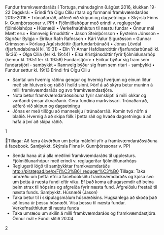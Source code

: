 Fundur framkvæmdaráðs í Tortuga,
mánudaginn 8.ágúst 2016, klukkan 19-22
Dagskrá:
• Erindi frá Olgu Ciliu ritara og formanni framkvæmdaráðs 2015-2016
• Trúnaðarráð, aðferð við skipun og dagsetningu
• Skýrsla Finns Þ. Gunnþórssonar v. PPI
• Fjölmiðlahópur með erindi v. reglugerðar fjölmiðlahóps
• Húsnæði
• Verkefnaúthlutun til næstu fundar
• Önnur mál
Mætt eru:
• Rannveig Ernudóttir
• Jason Steinþórsson
• Eysteinn Jónsson
• Sigríður Bylgja
• Eiríkur Rafn Rafnsson
• Kári Valur Sigurðsson
• Gunnar Grímsson
• Þórlaug Ágústsdóttir (fjarfundarbúnaði)
• Jónas Lövdal (fjarfundabúnaði kl. 19:31)
• Elín Ýr Arnar Hafdísardóttir (fjarfundarbúnaði kl. 19:36)
• Olga Cilia (fer kl. 19:44)
• Elsa Kristjánsdóttir fyrir fjölmiðlunarhóp (kemur kl. 19:51 fer kl. 19:59)
Fundarstjórn:
• Eiríkur býður sig fram sem fundarstjóri - samþykkt
• Rannveig býður sig fram sem ritari - samþykkt
• Fundur settur kl. 19:13
Erindi frá Olgu Ciliu
- Samtal um hvernig ráðinu gengur og hvernig hverjum og einum líður með sín
hlutverk og ráðið í heild sinni. Þörf á að skýra betur muninn á milli
framkvæmdaráðs og svo framkvæmdastjóra.
- Nota betur framkvæmdaráðssíðuna fyrir samskipti á milli okkar og varðandi
ýmsar ákvarðanir. Gera fundina markvissari.
Trúnaðarráð, aðferð við skipun og dagsetningu
- Jónas er með tillögu að manneskju í trúnaðarráð. Komin tvö nöfn á blaðið.
Hvernig á að skipa fólk í þetta ráð og hvaða dagsetningu á að hafa á því að
skipa ráðið.

1

Tillaga: Að færa ákvörðun um þetta málefni yfir a framkvæmdaráðssíðuna á
facebook. Samþykkt.
Skýrsla Finns Þ. Gunnþórssonar v. PPI
- Senda hana út á alla meðlimi framkvæmdaráðs til upplesturs.
Fjölmiðlunarhópur með erindi v. reglugerðar fjölmiðlunarhóps
- Reglugerð lögð til samþykktar
framkvæmdaráðs http://piratepad.be/p/Fj%C3%B6l_reguger%C3%B0
Tillaga: Taka umræðu um þetta efni á facebooksíðu framkvæmdaráðs og kjósa
svo um þetta á næsta fundi eftir viku. Ef það koma athugasemdir að beina þeim
strax til hópsins og afgreiða fyrir næsta fund. Afgreiðslu frestað til næsta funds.
Samþykkt.
Húsnæði (Jason)
- Taka betur til í skipulagsmálum húsnæðisins. Hugsanlega að skoða það að
losna úr þessu húsnæði. Vísa þessu til næsta fundar.
Verkefnaúthlutun til næstu funda
- Taka umræðu um skilin á milli framkvæmdaráðs og framkvæmdastjóra.
Önnur mál
• Fundi slitið 20:04

2

